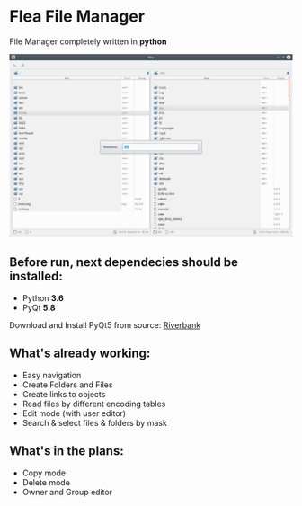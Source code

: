 # Flea File Manager
File Manager completely written in **python**

![ScreenShot](ScreenShots/Screen.jpg?raw=true)

## Before run, next dependecies should be installed:

- Python **3.6**
- PyQt **5.8**

Download and Install PyQt5 from source: [Riverbank](https://www.riverbankcomputing.com/software/pyqt/download5)

## What's already working:

- Easy navigation
- Create Folders and Files
- Create links to objects
- Read files by different encoding tables
- Edit mode (with user editor)
- Search & select files & folders by mask

## What's in the plans:

- Copy mode
- Delete mode
- Owner and Group editor
